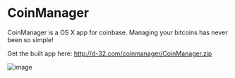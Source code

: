 CoinManager
===========

CoinManager is a OS X app for coinbase. Managing your bitcoins has never been so simple! 

Get the built app here: http://d-32.com/coinmanager/CoinManager.zip

![image](http://d-32.com/coinmanager/screenshot1.png)